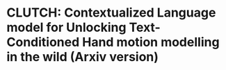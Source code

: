 # CLUTCH: Contextualized Language model for Unlocking Text-Conditioned Hand motion modelling in the wild (Arxiv version)
